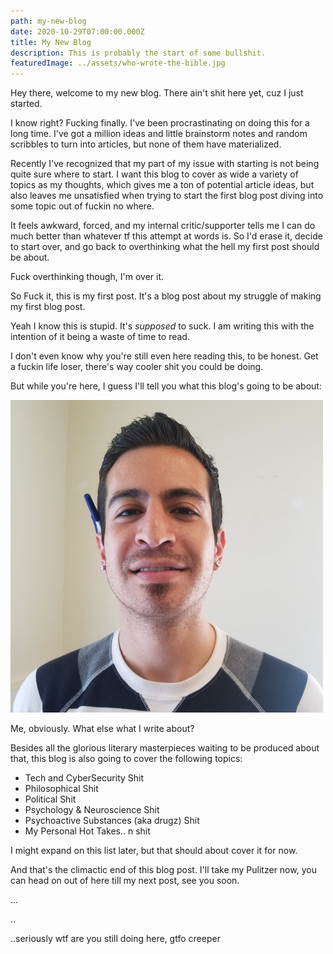 ```yaml
---
path: my-new-blog
date: 2020-10-29T07:00:00.000Z
title: My New Blog
description: This is probably the start of some bullshit.
featuredImage: ../assets/who-wrote-the-bible.jpg
---
```

Hey there, welcome to my new blog. There ain't shit here yet, cuz I just started. 

I know right? Fucking finally. I've been procrastinating on doing this for a long time. I've got a million ideas and little brainstorm notes and random scribbles to turn into articles, but none of them have materialized.

Recently I've recognized that my part of my issue with starting is not being quite sure where to start. I want this blog to cover as wide a variety of topics as my thoughts, which gives me a ton of potential article ideas, but also leaves me unsatisfied when trying to start the first blog post diving into some topic out of fuckin no where. 

It feels awkward, forced, and my internal critic/supporter tells me I can do much better than whatever tf this attempt at words is. So I'd erase it, decide to start over, and go back to overthinking what the hell my first post should be about.

Fuck overthinking though, I'm over it. 

So Fuck it, this is my first post. It's a blog post about my struggle of making my first blog post.

Yeah I know this is stupid. It's *supposed* to suck.  I am writing this with the intention of it being a waste of time to read. 

I don't even know why you're still  even here reading this, to be honest. Get a fuckin life loser, there's way cooler shit you could be doing.

But while you're here, I guess I'll tell you what this blog's going to be about:



![me](../assets/me-striped-shirt-square-500x.jpg "Me")

Me, obviously. What else what I write about? 



Besides all the glorious literary masterpieces waiting to be produced about that, this blog is also going to cover the following topics:

* Tech and CyberSecurity Shit
* Philosophical Shit
* Political Shit
* Psychology & Neuroscience Shit
* Psychoactive Substances (aka drugz) Shit
* My Personal Hot Takes.. n shit



I might expand on this list later, but that should about cover it for now. 

And that's the climactic end of this blog post. I'll take my Pulitzer now, you can head on out of here till my next post, see you soon.











...

..

..seriously wtf are you still doing here, gtfo creeper